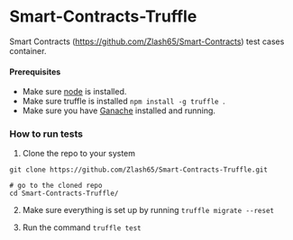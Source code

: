 # Smart-Contracts-Truffle

Smart Contracts (https://github.com/Zlash65/Smart-Contracts) test cases container.


#### Prerequisites

- Make sure [node](https://nodejs.org/en/) is installed.
- Make sure truffle is installed `npm install -g truffle `.
- Make sure you have [Ganache](https://truffleframework.com/ganache) installed and running.

### How to run tests

1. Clone the repo to your system
```
git clone https://github.com/Zlash65/Smart-Contracts-Truffle.git

# go to the cloned repo
cd Smart-Contracts-Truffle/
```

2. Make sure everything is set up by running `truffle migrate --reset`

3. Run the command `truffle test`
